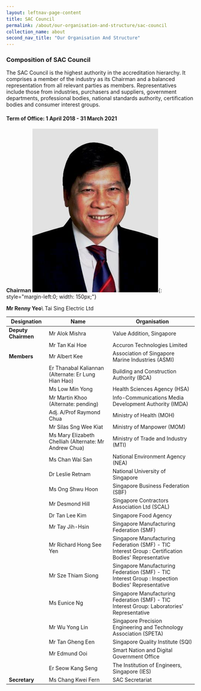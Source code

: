 ```yaml
---
layout: leftnav-page-content
title: SAC Council
permalink: /about/our-organisation-and-structure/sac-council
collection_name: about
second_nav_title: "Our Organisation And Structure"
---
```


### Composition of SAC Council

The SAC Council is the highest authority in the accreditation hierarchy. It comprises a member of the industry as its Chairman and a balanced representation from all relevant parties as members. Representatives include those from industries, purchasers and suppliers, government departments, professional bodies, national standards authority, certification bodies and consumer interest groups.

#### Term of Office: 1 April 2018 - 31 March 2021

**Chairman**
![Renny Yeo ](/images/about/our-organisation-structure/Renny-Yeo-HR2.jpg){: style="margin-left:0; width: 150px;"}
<!-- Comment: the '{:style=""}' at the end of the markdown image syntax is used to align the image to the left of the screen and also to resize the image -->
**Mr Renny Yeo**\\
Tai Sing Electric Ltd 

| Designation	| Name	| Organisation |
|-------------|-------|--------------|
| **Deputy Chairmen** | Mr Alok Mishra | Value Addition, Singapore |
| | Mr Tan Kai Hoe | Accuron Technologies Limited |
| **Members** | Mr Albert Kee | Association of Singapore Marine Industries (ASMI) |
| | Er Thanabal Kaliannan (Alternate: Er Lung Hian Hao) | Building and Construction Authority (BCA) |
| | Ms Low Min Yong | Health Sciences Agency (HSA) |
| | Mr Martin Khoo (Alternate: pending) | Info-Communications Media Development Authority (IMDA) |
| | Adj. A/Prof Raymond Chua | Ministry of Health (MOH) |
| | Mr Silas Sng Wee Kiat | Ministry of Manpower (MOM) |
| | Ms Mary Elizabeth Chelliah (Alternate:  Mr Andrew Chua) | Ministry of Trade and Industry (MTI) |
| | Ms Chan Wai San | National Environment Agency (NEA) |
| | Dr Leslie Retnam | National University of Singapore |
| | Ms Ong Shwu Hoon | Singapore Business Federation (SBF) |
| | Mr Desmond Hill | Singapore Contractors Association Ltd (SCAL) |
| | Dr Tan Lee Kim | Singapore Food Agency |
| | Mr Tay Jih-Hsin | Singapore Manufacturing Federation (SMF) |
| | Mr Richard Hong See Yen | Singapore Manufacturing Federation (SMF) - TIC<br/>Interest Group : Certification Bodies' Representative |
| | Mr Sze Thiam Siong | Singapore Manufacturing Federation (SMF) - TIC<br/>Interest Group : Inspection Bodies' Representative |
| | Ms Eunice Ng | Singapore Manufacturing Federation (SMF) - TIC<br/>Interest Group: Laboratories' Representative |
| | Mr Wu Yong Lin | Singapore Precision Engineering and Technology Association (SPETA) |
| | Mr Tan Gheng Een | Singapore Quality Institute (SQI) |
| | Mr Edmund Ooi | Smart Nation and Digital Government Office |
| | Er Seow Kang Seng | The Institution of Engineers, Singapore (IES) |
| **Secretary** | Ms Chang Kwei Fern | SAC Secretariat |
